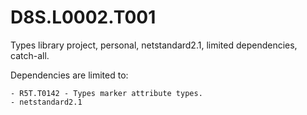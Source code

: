 # D8S.L0002.T001
Types library project, personal, netstandard2.1, limited dependencies, catch-all.

Dependencies are limited to:

	- R5T.T0142 - Types marker attribute types.
	- netstandard2.1
